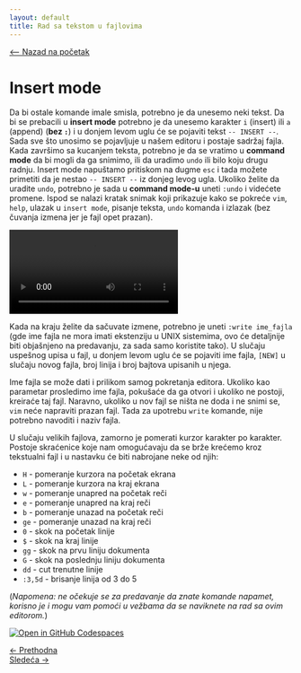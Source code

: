 ```yaml
---
layout: default
title: Rad sa tekstom u fajlovima
---
```


<link rel="stylesheet" href="/UNIX-beginner-course/assets/css/custom.css">

<div style="margin-bottom: 1em;">
  <a href="/UNIX-beginner-course/" class="button-nav">⟵ Nazad na početak</a>
</div>

# Insert mode

Da bi ostale komande imale smisla, potrebno je da unesemo neki tekst. Da bi se prebacili u **insert mode** potrebno je da unesemo karakter `i` (insert) ili `a` (append) (**bez `:`**) i u donjem levom uglu će se pojaviti tekst `-- INSERT --`. Sada sve što unosimo se pojavljuje u našem editoru i postaje sadržaj fajla. Kada završimo sa kucanjem teksta, potrebno je da se vratimo u **command mode** da bi mogli da ga snimimo, ili da uradimo `undo` ili bilo koju drugu radnju. Insert mode napuštamo pritiskom na dugme `esc` i tada možete primetiti da je nestao `-- INSERT --` iz donjeg levog ugla. Ukoliko želite da uradite `undo`, potrebno je sada u **command mode-u** uneti `:undo` i videćete promene. Ispod se nalazi kratak snimak koji prikazuje kako se pokreće `vim`, `help`, ulazak u `insert mode`, pisanje teksta, `undo` komanda i izlazak (bez čuvanja izmena jer je fajl opet prazan).

![vim video](../assets/diagrams/vim.mp4)

Kada na kraju želite da sačuvate izmene, potrebno je uneti `:write ime_fajla` (gde ime fajla ne mora imati ekstenziju u UNIX sistemima, ovo će detaljnije biti objašnjeno na predavanju, za sada samo koristite tako). U slučaju uspešnog upisa u fajl, u donjem levom uglu će se pojaviti ime fajla, `[NEW]` u slučaju novog fajla, broj linija i broj bajtova upisanih u njega.

Ime fajla se može dati i prilikom samog pokretanja editora. Ukoliko kao parametar prosledimo ime fajla, pokušaće da ga otvori i ukoliko ne postoji, kreiraće taj fajl. Naravno, ukoliko u nov fajl se ništa ne doda i ne snimi se, `vim` neće napraviti prazan fajl. Tada za upotrebu `write` komande, nije potrebno navoditi i naziv fajla.

U slučaju velikih fajlova, zamorno je pomerati kurzor karakter po karakter. Postoje skraćenice koje nam omogućavaju da se brže krećemo kroz tekstualni fajl i u nastavku će biti nabrojane neke od njih:
  * `H` - pomeranje kurzora na početak ekrana
  * `L` - pomeranje kurzora na kraj ekrana
  * `w` - pomeranje unapred na početak reči
  * `e` - pomeranje unapred na kraj reči
  * `b` - pomeranje unazad na početak reči
  * `ge` - pomeranje unazad na kraj reči
  * `0` - skok na početak linije
  * `$` - skok na kraj linije
  * `gg` - skok na prvu liniju dokumenta
  * `G` - skok na poslednju liniju dokumenta
  * `dd` - cut trenutne linije
  * `:3,5d` - brisanje linija od 3 do 5

(*Napomena: ne očekuje se za predavanje da znate komande napamet, korisno je i mogu vam pomoći u vežbama da se naviknete na rad sa ovim editorom.*)

[![Open in GitHub Codespaces](https://github.com/codespaces/badge.svg)](https://github.com/codespaces/new/?repo=dianasantavec/UNIX-beginner-course&devcontainer_path=.devcontainer/devcontainer.json)


<div class="nav-buttons-wrapper">
  <div class="nav-left">
    <a href="4_2-vim.html" class="button-nav">← Prethodna</a>
  </div>
  <div class="nav-right">
    <a href="4_4-vezbe.html" class="button-nav">Sledeća →</a>
  </div>
</div>